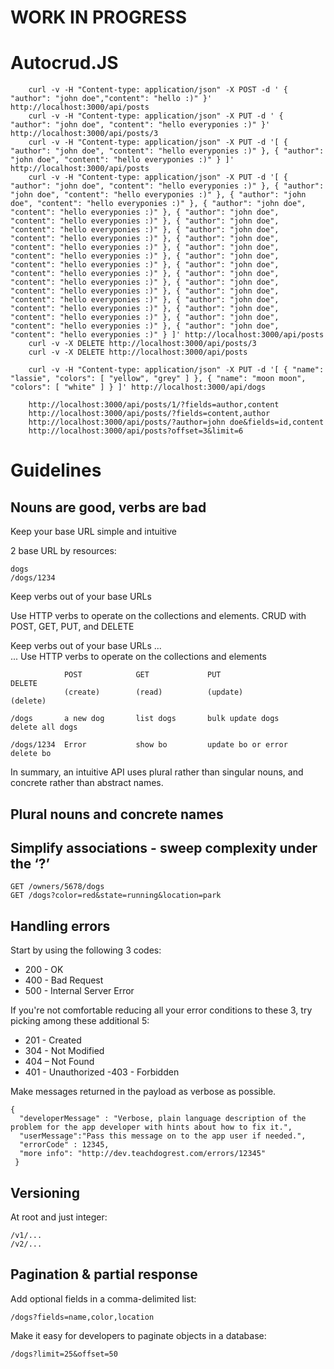 WORK IN PROGRESS
================

Autocrud.JS
===========

        curl -v -H "Content-type: application/json" -X POST -d ' { "author": "john doe","content": "hello :)" }'  http://localhost:3000/api/posts
        curl -v -H "Content-type: application/json" -X PUT -d ' { "author": "john doe", "content": "hello everyponies :)" }' http://localhost:3000/api/posts/3
        curl -v -H "Content-type: application/json" -X PUT -d '[ { "author": "john doe", "content": "hello everyponies :)" }, { "author": "john doe", "content": "hello everyponies :)" } ]' http://localhost:3000/api/posts
        curl -v -H "Content-type: application/json" -X PUT -d '[ { "author": "john doe", "content": "hello everyponies :)" }, { "author": "john doe", "content": "hello everyponies :)" }, { "author": "john doe", "content": "hello everyponies :)" }, { "author": "john doe", "content": "hello everyponies :)" }, { "author": "john doe", "content": "hello everyponies :)" }, { "author": "john doe", "content": "hello everyponies :)" }, { "author": "john doe", "content": "hello everyponies :)" }, { "author": "john doe", "content": "hello everyponies :)" }, { "author": "john doe", "content": "hello everyponies :)" }, { "author": "john doe", "content": "hello everyponies :)" }, { "author": "john doe", "content": "hello everyponies :)" }, { "author": "john doe", "content": "hello everyponies :)" }, { "author": "john doe", "content": "hello everyponies :)" }, { "author": "john doe", "content": "hello everyponies :)" }, { "author": "john doe", "content": "hello everyponies :)" }, { "author": "john doe", "content": "hello everyponies :)" }, { "author": "john doe", "content": "hello everyponies :)" }, { "author": "john doe", "content": "hello everyponies :)" } ]' http://localhost:3000/api/posts
        curl -v -X DELETE http://localhost:3000/api/posts/3
        curl -v -X DELETE http://localhost:3000/api/posts

        curl -v -H "Content-type: application/json" -X PUT -d '[ { "name": "lassie", "colors": [ "yellow", "grey" ] }, { "name": "moon moon", "colors": [ "white" ] } ]' http://localhost:3000/api/dogs

        http://localhost:3000/api/posts/1/?fields=author,content
        http://localhost:3000/api/posts/?fields=content,author
        http://localhost:3000/api/posts/?author=john doe&fields=id,content
        http://localhost:3000/api/posts?offset=3&limit=6


Guidelines
==========

Nouns are good, verbs are bad
-----------------------------

Keep your base URL simple and intuitive

2 base URL by resources:
    
    dogs 
    /dogs/1234

Keep verbs out of your base URLs

Use HTTP verbs to operate on the collections and elements.
CRUD with POST, GET, PUT, and DELETE 

Keep verbs out of your base URLs ...    
... Use HTTP verbs to operate on the collections and elements

				POST			GET				PUT						DELETE
				(create)		(read)			(update)				(delete)

	/dogs		a new dog		list dogs		bulk update dogs		delete all dogs

	/dogs/1234	Error			show bo			update bo or error		delete bo

In summary, an intuitive API uses plural rather than singular nouns, and concrete rather than abstract names.

Plural nouns and concrete names
-------------------------------

Simplify associations - sweep complexity under the ‘?’
------------------------------------------------------

    GET /owners/5678/dogs
    GET /dogs?color=red&state=running&location=park

Handling errors
----------------

Start by using the following 3 codes:

- 200 - OK
- 400 - Bad Request
- 500 - Internal Server Error

If you're not comfortable reducing all your error conditions to these 3, 
try picking among these additional 5:
- 201 - Created
- 304 - Not Modified
- 404 – Not Found
- 401 - Unauthorized
 -403 - Forbidden

Make messages returned in the payload as verbose as possible.

    {
      "developerMessage" : "Verbose, plain language description of the problem for the app developer with hints about how to fix it.", 
      "userMessage":"Pass this message on to the app user if needed.", 
      "errorCode" : 12345, 
      "more info": "http://dev.teachdogrest.com/errors/12345"
     }

Versioning
-----------

At root and just integer:

    /v1/...
    /v2/...

Pagination & partial response
-----------------------------

Add optional fields in a comma-delimited list:

    /dogs?fields=name,color,location

Make it easy for developers to paginate objects in a database:

    /dogs?limit=25&offset=50 

